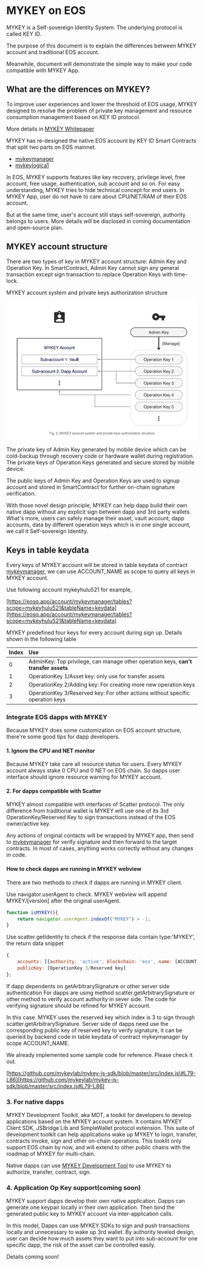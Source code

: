# MYKEY on EOS

MYKEY is a Self-sovereign Identity System. The underlying protocol is called KEY ID.

The purpose of this document is to explain the differences between MYKEY account and traditional EOS account.

Meanwhile, document will demonstrate the simple way to make your code compatible with MYKEY App.

## What are the differences on MYKEY?

To improve user experiences and lower the threshold of EOS usage, MYKEY designed to resolve the problem of private key management and resource consumption management based on KEY ID protocol.

More details in [MYKEY Whitepaper](https://github.com/mykeylab/Documentation/blob/master/Whitepaper/mykey_whitepaper_en.pdf)

MYKEY has re-designed the native EOS account by KEY ID Smart Contracts that split two parts on EOS mainnet.

* [mykeymanager](https://bloks.io/account/mykeymanager)
* [mykeylogica1](https://bloks.io/account/mykeylogica1)

In EOS, MYKEY supports features like key recovery, privilege level, free account, free usage, authentication, sub account and so on. For easy understanding, MYKEY tries to hide technical concept for end users. In MYKEY App, user do not have to care about CPU/NET/RAM of their EOS account.

But at the same time, user's account still stays self-sovereign, authority belongs to users. More details will be disclosed in coming documentation and open-source plan.

## MYKEY account structure

There are two types of key in MYKEY account structure: Admin Key and Operation Key. In SmartContract, Admin Key cannot sign any general transaction except sign transaction to replace Operation Keys with time-lock.

MYKEY account system and private keys authorization structure

![](../.gitbook/assets/account_model.png)

The private key of Admin Key generated by mobile device which can be cold-backup through recovery code or hardware wallet during registration. The private keys of Operation Keys generated and secure stored by mobile device.

The public keys of Admin Key and Operation Keys are used to signup account and stored in SmartContract for further on-chain signature verification.

With those novel design principle, MYKEY can help dapp build their own native dapp without any explicit sign between dapp and 3rd party wallets. What's more, users can safely manage their asset, vault account, dapp accounts, data by different operation keys which is in one single account, we call it Self-sovereign Identity.

## Keys in table keydata

Every keys of MYKEY account will be stored in table keydata of contract [mykeymanager](https://bloks.io/account/mykeymanager), we can use ACCOUNT\_NAME as scope to query all keys in MYKEY account.

Use following account mykeyhulu521 for example,

[https://eosq.app/account/mykeymanager/tables?scope=mykeyhulu521&tableName=keydata](https://eosq.app/account/mykeymanager/tables?scope=mykeyhulu521&tableName=keydata)

MYKEY predefined four keys for every account during sign up. Details shown in the following table

| Index | Use |
| :--- | :--- |
| 0 | AdminKey: Top privilege, can manage other operation keys, **can't transfer assets** |
| 1 | OperationKey 1/Asset key: only use for transfer assets |
| 2 | OperationKey 2/Adding key: For creating more new operation keys |
| 3 | OperationKey 3/Reserved key: For other actions without specific operation keys |

### Integrate EOS dapps with MYKEY

Because MYKEY does some customization on EOS account structure, there're some good tips for dapp developers.

#### 1. Ignore the CPU and NET monitor

Because MYKEY take care all resource status for users. Every MYKEY account always stake 0 CPU and 0 NET on EOS chain. So dapps user interface should ignore resource warning for MYKEY account.

#### 2. For dapps compatible with Scatter

MYKEY almost compatible with interfaces of Scatter protocol. The only difference from traditional wallet is MYKEY will use one of its 3rd OperationKey/Reserved Key to sign transactions instead of the EOS owner/active key.

Any actions of original contacts will be wrapped by MYKEY app, then send to [mykeymanager](https://eosq.app/account/mykeymanager/tables?scope=mykeyhulu521&tableName=keydata) for verify signature and then forward to the target contracts. In most of cases, anything works correctly without any changes in code.

#### How to check dapps are running in MYKEY webview

There are two methods to check if dapps are running in MYKEY client.

Use navigator.userAgent to check. MYKEY webview will append MYKEY/\[version\] after the original userAgent.

```javascript
function isMYKEY(){
    return navigator.userAgent.indexOf("MYKEY") > -1;
}
```

Use scatter.getIdentity to check if the response data contain type:'MYKEY', the return data snippet

```javascript
{
    accounts: [{authority: 'active', blockchain: 'eos', name: [ACCOUNT_NAME], type: 'MYKEY'}],
    publicKey: [OperationKey 3/Reserved key]
};
```

If dapp dependents on getArbitrarySignature or other server side authentication For dapps are using method scatter.getArbitrarySignature or other method to verify account authority in sever side. The code for verifying signature should be refined for MYKEY account.

In this case. MYKEY uses the reserved key which index is 3 to sign through scatter.getArbitrarySignature. Server side of dapps need use the corresponding public key of reserved key to verify signature, it can be queried by backend code in table keydata of contract mykeymanager by scope ACCOUNT\_NAME.

We already implemented some sample code for reference. Please check it out.

[https://github.com/mykeylab/mykey-js-sdk/blob/master/src/index.js\#L79-L86](https://github.com/mykeylab/mykey-js-sdk/blob/master/src/index.js#L79-L86)

### 3. For native dapps

MYKEY Development Toolkit, aka MDT, a toolkit for developers to develop applications based on the MYKEY account system. It contains MYKEY Client SDK, JSBridge Lib and SimpleWallet protocol extension. This suite of development toolkit can help applications wake up MYKEY to login, transfer, contracts invoke, sign and other on-chain operations. This tooklit only support EOS chain by now, and will extend to other public chains with the roadmap of MYKEY for multi-chain.

Native dapps can use [MYKEY Development Tool](https://github.com/mykeylab/Documentation/blob/master/English/MYKEY_DEVELOPMENT_TOOLKIT_EN.md) to use MYKEY to authorize, transfer, contract, sign.

### 4. Application Op Key support\(coming soon\)

MYKEY support dapps develop their own native application. Dapps can generate one keypair locally in their own application. Then bind the generated public key to MYKEY account via inter-application calls.

In this model, Dapps can use MYKEY SDKs to sign and push transactions locally and unnecessary to wake up 3rd wallet. By authority leveled design, user can decide how much assets they want to put into sub-account for one specific dapp, the risk of the asset can be controlled easily.

Details coming soon!

